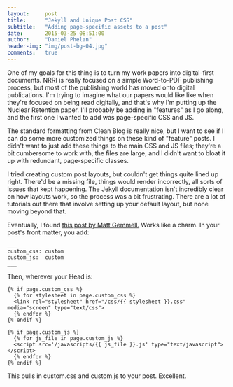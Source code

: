 ```yaml
---
layout:     post
title:      "Jekyll and Unique Post CSS"
subtitle:   "Adding page-specific assets to a post"
date:       2015-03-25 08:51:00
author:     "Daniel Phelan"
header-img: "img/post-bg-04.jpg"
comments:   true
---
```

One of my goals for this thing is to turn my work papers into digital-first documents. NRRI is really focused on a simple Word-to-PDF publishing process, but most of the publishing world has moved onto digital publications. I'm trying to imagine what our papers would like like when they're focused on being read digitally, and that's why I'm putting up the Nuclear Retention paper. I'll probably be adding in "features" as I go along, and the first one I wanted to add was page-specific CSS and JS.

The standard formatting from Clean Blog is really nice, but I want to see if I can do some more customized things on these kind of "feature" posts. I didn't want to just add these things to the main CSS and JS files; they're a bit cumbersome to work with, the files are large, and I didn't want to bloat it up with redundant, page-specific classes.

I tried creating custom post layouts, but couldn't get things quite lined up right. There'd be a missing file, things would render incorrectly, all sorts of issues that kept happening. The Jekyll documentation isn't incredibly clear on how layouts work, so the process was a bit frustrating. There are a lot of tutorials out there that involve setting up your default layout, but none moving beyond that.

Eventually, I found <a href="http://mattgemmell.com/page-specific-assets-with-jekyll/">this post by Matt Gemmell.</a> Works like a charm. In your post's front matter, you add:
~~~
___
custom_css: custom
custom_js:  custom
___
~~~
Then, wherever your Head is:
~~~
{% if page.custom_css %}
  {% for stylesheet in page.custom_css %}
  <link rel="stylesheet" href="/css/{{ stylesheet }}.css" media="screen" type="text/css">
  {% endfor %}
{% endif %}

{% if page.custom_js %}
  {% for js_file in page.custom_js %}
  <script src='/javascripts/{{ js_file }}.js' type="text/javascript"></script>
  {% endfor %}
{% endif %}
~~~
This pulls in custom.css and custom.js to your post. Excellent.
